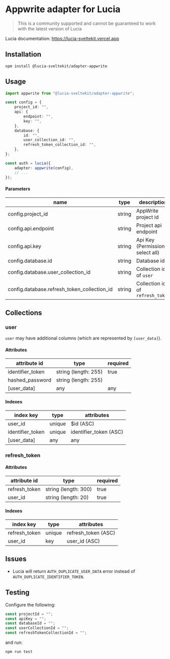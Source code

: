 # Appwrite adapter for Lucia

> This is a community supported and cannot be guaranteed to work with the latest version of Lucia

Lucia documentation: https://lucia-sveltekit.vercel.app

## Installation

```
npm install @lucia-sveltekit/adapter-appwrite
```

## Usage

```ts
import appwrite from "@lucia-sveltekit/adapter-appwrite";

const config = {
    project_id: "",
    api: {
        endpoint: "",
        key: "",
    },
    database: {
        id: "",
        user_collection_id: "",
        refresh_token_collection_id: "",
    },
};

const auth = lucia({
    adapter: appwrite(config),
    // ...
});
```

#### Parameters

| name                                        | type   | description                       |
| ------------------------------------------- | ------ | --------------------------------- |
| config.project_id                           | string | AppWrite project id               |
| config.api.endpoint                         | string | Project api endpoint              |
| config.api.key                              | string | Api Key (Permissions: select all) |
| config.database.id                          | string | Database id                       |
| config.database.user_collection_id          | string | Collection id of `user`           |
| config.database.refresh_token_collection_id | string | Collection id of `refresh_token`  |

## Collections

### user

`user` may have additional columns (which are represented by `[user_data]`).

#### Attributes

| attribute id     | type                 | required |
| ---------------- | -------------------- | -------- |
| identifier_token | string (length: 255) | true     |
| hashed_password  | string (length: 255) |          |
| [user_data]      | any                  | any      |

#### Indexes

| index key        | type   | attributes             |
| ---------------- | ------ | ---------------------- |
| user_id          | unique | $id (ASC)              |
| identifier_token | unique | identifier_token (ASC) |
| [user_data]      | any    | any                    |

### refresh_token

#### Attributes

| attribute id  | type                 | required |
| ------------- | -------------------- | -------- |
| refresh_token | string (length: 300) | true     |
| user_id       | string (length: 20)  | true     |

#### Indexes

| index key     | type   | attributes          |
| ------------- | ------ | ------------------- |
| refresh_token | unique | refresh_token (ASC) |
| user_id       | key    | user_id (ASC)       |

## Issues

-   Lucia will return `AUTH_DUPLICATE_USER_DATA` error instead of `AUTH_DUPLICATE_IDENTIFIER_TOKEN`.

## Testing

Configure the following:

```ts
const projectId = "";
const apiKey = "";
const databaseId = "";
const userCollectionId = "";
const refreshTokenCollectionId = "";
```

and run:

```
npm run test
```
